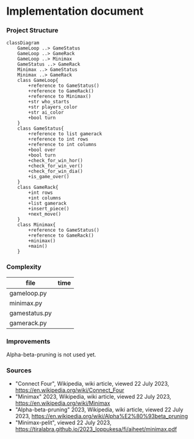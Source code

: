 # Implementation document

### Project Structure
```mermaid
classDiagram
    GameLoop ..> GameStatus
    GameLoop ..> GameRack
    GameLoop ..> Minimax
    GameStatus ..> GameRack
    Minimax ..> GameStatus
    Minimax ..> GameRack
    class GameLoop{
        +reference to GameStatus()
        +reference to GameRack()
        +reference to Minimax()
        +str who_starts
        +str players_color
        +str ai_color
        +bool turn
    }
    class GameStatus{
        +reference to list gamerack
        +reference to int rows
        +reference to int columns
        +bool over
        +bool turn
        +check_for_win_hor()
        +check_for_win_ver()
        +check_for_win_dia()
        +is_game_over()
    }
    class GameRack{
        +int rows
        +int columns
        +list gamerack
        +insert_piece()
        +next_move()
    }
    class Minimax{
        +reference to GameStatus()
        +reference to GameRack()
        +minimax()
        +main()
    }
```

### Complexity 
| **file** | **time**
| --------- | ----------- 
| gameloop.py | 
| minimax.py |
| gamestatus.py | 
| gamerack.py |

### Improvements
Alpha-beta-pruning is not used yet.

### Sources
- "Connect Four", Wikipedia, wiki article, viewed 22 July 2023, https://en.wikipedia.org/wiki/Connect_Four
- "Minimax" 2023, Wikipedia, wiki article, viewed 22 July 2023, https://en.wikipedia.org/wiki/Minimax
- "Alpha-beta-pruning" 2023, Wikipedia, wiki article, viewed 22 July 2023, https://en.wikipedia.org/wiki/Alpha%E2%80%93beta_pruning
- "Minimax-pelit", viewed 22 July 2023, https://tiralabra.github.io/2023_loppukesa/fi/aiheet/minimax.pdf
